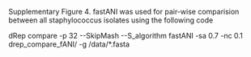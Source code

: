 Supplementary Figure 4. fastANI was used for pair-wise comparision between all staphylococcus isolates using the following code

dRep compare -p 32 --SkipMash --S_algorithm fastANI -sa 0.7 -nc 0.1 drep_compare_fANI/ -g /data/*.fasta
